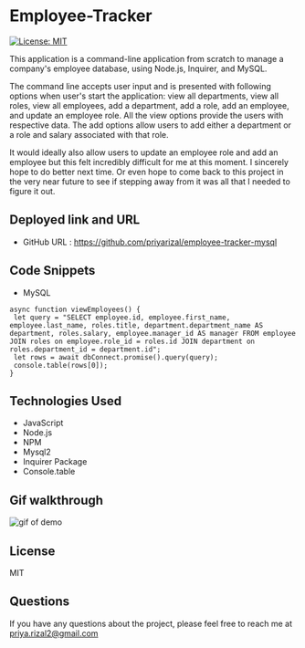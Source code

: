 # Employee-Tracker

[![License: MIT](https://img.shields.io/badge/License-MIT-yellow.svg)](https://opensource.org/licenses/MIT)


This application is a command-line application from scratch to manage a company's employee database, using Node.js, Inquirer, and MySQL. 

The command line accepts user input and is presented with following options when user's start the application: view all departments, view all roles, view all employees, add a department, add a role, add an employee, and update an employee role. All the view options provide the users with respective data. The add options allow users to add either a department or a role and salary associated with that role.


It would ideally also allow users to update an employee role and add an employee but this felt incredibly difficult for me at this moment. I sincerely hope to do better next time. Or even hope to come back to this project in the very near future to see if stepping away from it was all that I needed to figure it out. 

## Deployed link and URL 
- GitHub URL : https://github.com/priyarizal/employee-tracker-mysql


## Code Snippets
 - MySQL

 ```
 async function viewEmployees() {
  let query = "SELECT employee.id, employee.first_name, employee.last_name, roles.title, department.department_name AS department, roles.salary, employee.manager_id AS manager FROM employee JOIN roles on employee.role_id = roles.id JOIN department on roles.department_id = department.id";
  let rows = await dbConnect.promise().query(query);
  console.table(rows[0]);
}
 ```
## Technologies Used
- JavaScript
- Node.js
- NPM
- Mysql2
- Inquirer Package
- Console.table 


## Gif walkthrough
![gif of demo]()

## License
MIT


## Questions
If you have any questions about the project, please feel free to reach me at priya.rizal2@gmail.com